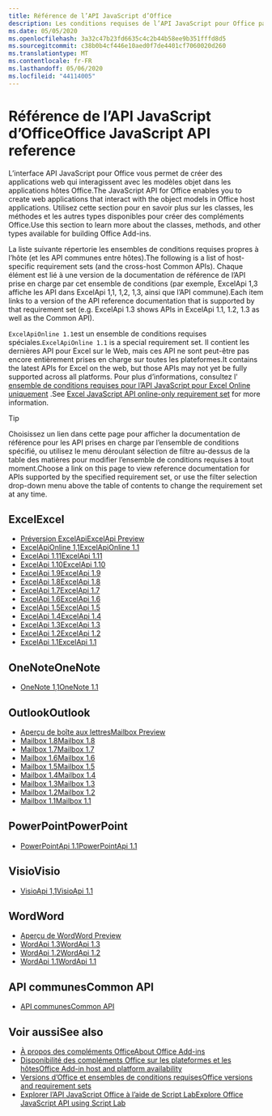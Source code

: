```yaml
---
title: Référence de l’API JavaScript d’Office
description: Les conditions requises de l’API JavaScript pour Office par hôte.
ms.date: 05/05/2020
ms.openlocfilehash: 3a32c47b23fd6635c4c2b44b58ee9b351fffd8d5
ms.sourcegitcommit: c38b0b4cf446e10aed0f7de4401cf7060020d260
ms.translationtype: MT
ms.contentlocale: fr-FR
ms.lasthandoff: 05/06/2020
ms.locfileid: "44114005"
---
```

# <a name="office-javascript-api-reference"></a><span data-ttu-id="4ce4b-103">Référence de l’API JavaScript d’Office</span><span class="sxs-lookup"><span data-stu-id="4ce4b-103">Office JavaScript API reference</span></span>

<span data-ttu-id="4ce4b-104">L’interface API JavaScript pour Office vous permet de créer des applications web qui interagissent avec les modèles objet dans les applications hôtes Office.</span><span class="sxs-lookup"><span data-stu-id="4ce4b-104">The JavaScript API for Office enables you to create web applications that interact with the object models in Office host applications.</span></span> <span data-ttu-id="4ce4b-105">Utilisez cette section pour en savoir plus sur les classes, les méthodes et les autres types disponibles pour créer des compléments Office.</span><span class="sxs-lookup"><span data-stu-id="4ce4b-105">Use this section to learn more about the classes, methods, and other types available for building Office Add-ins.</span></span>

<span data-ttu-id="4ce4b-106">La liste suivante répertorie les ensembles de conditions requises propres à l’hôte (et les API communes entre hôtes).</span><span class="sxs-lookup"><span data-stu-id="4ce4b-106">The following is a list of host-specific requirement sets (and the cross-host Common APIs).</span></span> <span data-ttu-id="4ce4b-107">Chaque élément est lié à une version de la documentation de référence de l’API prise en charge par cet ensemble de conditions (par exemple, ExcelApi 1,3 affiche les API dans ExcelApi 1,1, 1,2, 1,3, ainsi que l’API commune).</span><span class="sxs-lookup"><span data-stu-id="4ce4b-107">Each item links to a version of the API reference documentation that is supported by that requirement set (e.g. ExcelApi 1.3 shows APIs in ExcelApi 1.1, 1.2, 1.3 as well as the Common API).</span></span>

<span data-ttu-id="4ce4b-108">`ExcelApiOnline 1.1`est un ensemble de conditions requises spéciales.</span><span class="sxs-lookup"><span data-stu-id="4ce4b-108">`ExcelApiOnline 1.1` is a special requirement set.</span></span> <span data-ttu-id="4ce4b-109">Il contient les dernières API pour Excel sur le Web, mais ces API ne sont peut-être pas encore entièrement prises en charge sur toutes les plateformes.</span><span class="sxs-lookup"><span data-stu-id="4ce4b-109">It contains the latest APIs for Excel on the web, but those APIs may not yet be fully supported across all platforms.</span></span> <span data-ttu-id="4ce4b-110">Pour plus d’informations, consultez l' [ensemble de conditions requises pour l’API JavaScript pour Excel Online uniquement](/office/dev/add-ins/reference/requirement-sets/excel-api-online-requirement-set) .</span><span class="sxs-lookup"><span data-stu-id="4ce4b-110">See [Excel JavaScript API online-only requirement set](/office/dev/add-ins/reference/requirement-sets/excel-api-online-requirement-set) for more information.</span></span>

> [!TIP]
> <span data-ttu-id="4ce4b-111">Choisissez un lien dans cette page pour afficher la documentation de référence pour les API prises en charge par l’ensemble de conditions spécifié, ou utilisez le menu déroulant sélection de filtre au-dessus de la table des matières pour modifier l’ensemble de conditions requises à tout moment.</span><span class="sxs-lookup"><span data-stu-id="4ce4b-111">Choose a link on this page to view reference documentation for APIs supported by the specified requirement set, or use the filter selection drop-down menu above the table of contents to change the requirement set at any time.</span></span>

## <a name="excel"></a><span data-ttu-id="4ce4b-112">Excel</span><span class="sxs-lookup"><span data-stu-id="4ce4b-112">Excel</span></span>

- [<span data-ttu-id="4ce4b-113">Préversion ExcelApi</span><span class="sxs-lookup"><span data-stu-id="4ce4b-113">ExcelApi Preview</span></span>](/javascript/api/excel?view=excel-js-preview)
- [<span data-ttu-id="4ce4b-114">ExcelApiOnline 1,1</span><span class="sxs-lookup"><span data-stu-id="4ce4b-114">ExcelApiOnline 1.1</span></span>](/javascript/api/excel?view=excel-js-online)
- [<span data-ttu-id="4ce4b-115">ExcelApi 1,11</span><span class="sxs-lookup"><span data-stu-id="4ce4b-115">ExcelApi 1.11</span></span>](/javascript/api/excel?view=excel-js-1.11)
- [<span data-ttu-id="4ce4b-116">ExcelApi 1.10</span><span class="sxs-lookup"><span data-stu-id="4ce4b-116">ExcelApi 1.10</span></span>](/javascript/api/excel?view=excel-js-1.10)
- [<span data-ttu-id="4ce4b-117">ExcelApi 1.9</span><span class="sxs-lookup"><span data-stu-id="4ce4b-117">ExcelApi 1.9</span></span>](/javascript/api/excel?view=excel-js-1.9)
- [<span data-ttu-id="4ce4b-118">ExcelApi 1.8</span><span class="sxs-lookup"><span data-stu-id="4ce4b-118">ExcelApi 1.8</span></span>](/javascript/api/excel?view=excel-js-1.8)
- [<span data-ttu-id="4ce4b-119">ExcelApi 1.7</span><span class="sxs-lookup"><span data-stu-id="4ce4b-119">ExcelApi 1.7</span></span>](/javascript/api/excel?view=excel-js-1.7)
- [<span data-ttu-id="4ce4b-120">ExcelApi 1.6</span><span class="sxs-lookup"><span data-stu-id="4ce4b-120">ExcelApi 1.6</span></span>](/javascript/api/excel?view=excel-js-1.6)
- [<span data-ttu-id="4ce4b-121">ExcelApi 1.5</span><span class="sxs-lookup"><span data-stu-id="4ce4b-121">ExcelApi 1.5</span></span>](/javascript/api/excel?view=excel-js-1.5)
- [<span data-ttu-id="4ce4b-122">ExcelApi 1.4</span><span class="sxs-lookup"><span data-stu-id="4ce4b-122">ExcelApi 1.4</span></span>](/javascript/api/excel?view=excel-js-1.4)
- [<span data-ttu-id="4ce4b-123">ExcelApi 1.3</span><span class="sxs-lookup"><span data-stu-id="4ce4b-123">ExcelApi 1.3</span></span>](/javascript/api/excel?view=excel-js-1.3)
- [<span data-ttu-id="4ce4b-124">ExcelApi 1.2</span><span class="sxs-lookup"><span data-stu-id="4ce4b-124">ExcelApi 1.2</span></span>](/javascript/api/excel?view=excel-js-1.2)
- [<span data-ttu-id="4ce4b-125">ExcelApi 1.1</span><span class="sxs-lookup"><span data-stu-id="4ce4b-125">ExcelApi 1.1</span></span>](/javascript/api/excel?view=excel-js-1.1)

## <a name="onenote"></a><span data-ttu-id="4ce4b-126">OneNote</span><span class="sxs-lookup"><span data-stu-id="4ce4b-126">OneNote</span></span>

- [<span data-ttu-id="4ce4b-127">OneNote 1,1</span><span class="sxs-lookup"><span data-stu-id="4ce4b-127">OneNote 1.1</span></span>](/javascript/api/onenote?view=onenote-js-1.1)

## <a name="outlook"></a><span data-ttu-id="4ce4b-128">Outlook</span><span class="sxs-lookup"><span data-stu-id="4ce4b-128">Outlook</span></span>

- [<span data-ttu-id="4ce4b-129">Aperçu de boîte aux lettres</span><span class="sxs-lookup"><span data-stu-id="4ce4b-129">Mailbox Preview</span></span>](/javascript/api/outlook?view=outlook-js-preview)
- [<span data-ttu-id="4ce4b-130">Mailbox 1.8</span><span class="sxs-lookup"><span data-stu-id="4ce4b-130">Mailbox 1.8</span></span>](/javascript/api/outlook?view=outlook-js-1.8)
- [<span data-ttu-id="4ce4b-131">Mailbox 1.7</span><span class="sxs-lookup"><span data-stu-id="4ce4b-131">Mailbox 1.7</span></span>](/javascript/api/outlook?view=outlook-js-1.7)
- [<span data-ttu-id="4ce4b-132">Mailbox 1.6</span><span class="sxs-lookup"><span data-stu-id="4ce4b-132">Mailbox 1.6</span></span>](/javascript/api/outlook?view=outlook-js-1.6)
- [<span data-ttu-id="4ce4b-133">Mailbox 1.5</span><span class="sxs-lookup"><span data-stu-id="4ce4b-133">Mailbox 1.5</span></span>](/javascript/api/outlook?view=outlook-js-1.5)
- [<span data-ttu-id="4ce4b-134">Mailbox 1.4</span><span class="sxs-lookup"><span data-stu-id="4ce4b-134">Mailbox 1.4</span></span>](/javascript/api/outlook?view=outlook-js-1.4)
- [<span data-ttu-id="4ce4b-135">Mailbox 1.3</span><span class="sxs-lookup"><span data-stu-id="4ce4b-135">Mailbox 1.3</span></span>](/javascript/api/outlook?view=outlook-js-1.3)
- [<span data-ttu-id="4ce4b-136">Mailbox 1.2</span><span class="sxs-lookup"><span data-stu-id="4ce4b-136">Mailbox 1.2</span></span>](/javascript/api/outlook?view=outlook-js-1.2)
- [<span data-ttu-id="4ce4b-137">Mailbox 1.1</span><span class="sxs-lookup"><span data-stu-id="4ce4b-137">Mailbox 1.1</span></span>](/javascript/api/outlook?view=outlook-js-1.1)

## <a name="powerpoint"></a><span data-ttu-id="4ce4b-138">PowerPoint</span><span class="sxs-lookup"><span data-stu-id="4ce4b-138">PowerPoint</span></span>

- [<span data-ttu-id="4ce4b-139">PowerPointApi 1.1</span><span class="sxs-lookup"><span data-stu-id="4ce4b-139">PowerPointApi 1.1</span></span>](/javascript/api/powerpoint?view=powerpoint-js-1.1)

## <a name="visio"></a><span data-ttu-id="4ce4b-140">Visio</span><span class="sxs-lookup"><span data-stu-id="4ce4b-140">Visio</span></span>

- [<span data-ttu-id="4ce4b-141">VisioApi 1,1</span><span class="sxs-lookup"><span data-stu-id="4ce4b-141">VisioApi 1.1</span></span>](/javascript/api/visio?view=visio-js-1.1)

## <a name="word"></a><span data-ttu-id="4ce4b-142">Word</span><span class="sxs-lookup"><span data-stu-id="4ce4b-142">Word</span></span>

- [<span data-ttu-id="4ce4b-143">Aperçu de Word</span><span class="sxs-lookup"><span data-stu-id="4ce4b-143">Word Preview</span></span>](/javascript/api/word?view=word-js-preview)
- [<span data-ttu-id="4ce4b-144">WordApi 1.3</span><span class="sxs-lookup"><span data-stu-id="4ce4b-144">WordApi 1.3</span></span>](/javascript/api/word?view=word-js-1.3)
- [<span data-ttu-id="4ce4b-145">WordApi 1.2</span><span class="sxs-lookup"><span data-stu-id="4ce4b-145">WordApi 1.2</span></span>](/javascript/api/word?view=word-js-1.2)
- [<span data-ttu-id="4ce4b-146">WordApi 1.1</span><span class="sxs-lookup"><span data-stu-id="4ce4b-146">WordApi 1.1</span></span>](/javascript/api/word?view=word-js-1.1)

## <a name="common-api"></a><span data-ttu-id="4ce4b-147">API communes</span><span class="sxs-lookup"><span data-stu-id="4ce4b-147">Common API</span></span>

- [<span data-ttu-id="4ce4b-148">API communes</span><span class="sxs-lookup"><span data-stu-id="4ce4b-148">Common API</span></span>](/javascript/api/office?view=common-js)

## <a name="see-also"></a><span data-ttu-id="4ce4b-149">Voir aussi</span><span class="sxs-lookup"><span data-stu-id="4ce4b-149">See also</span></span>

- [<span data-ttu-id="4ce4b-150">À propos des compléments Office</span><span class="sxs-lookup"><span data-stu-id="4ce4b-150">About Office Add-ins</span></span>](/office/dev/add-ins/overview)
- [<span data-ttu-id="4ce4b-151">Disponibilité des compléments Office sur les plateformes et les hôtes</span><span class="sxs-lookup"><span data-stu-id="4ce4b-151">Office Add-in host and platform availability</span></span>](/office/dev/add-ins/overview/office-add-in-availability)
- [<span data-ttu-id="4ce4b-152">Versions d’Office et ensembles de conditions requises</span><span class="sxs-lookup"><span data-stu-id="4ce4b-152">Office versions and requirement sets</span></span>](/office/dev/add-ins/develop/office-versions-and-requirement-sets)
- [<span data-ttu-id="4ce4b-153">Explorer l’API JavaScript Office à l’aide de Script Lab</span><span class="sxs-lookup"><span data-stu-id="4ce4b-153">Explore Office JavaScript API using Script Lab</span></span>](/office/dev/add-ins/overview/explore-with-script-lab)
